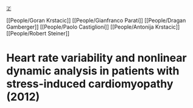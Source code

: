 [🇿](zotero://select/library/items/XQ5ZPIPH)

[[People/Goran Krstacic]] [[People/Gianfranco Parati]] [[People/Dragan Gamberger]] [[People/Paolo Castiglioni]] [[People/Antonija Krstacic]] [[People/Robert Steiner]] 
# Heart rate variability and nonlinear dynamic analysis in patients with stress-induced cardiomyopathy (2012)

